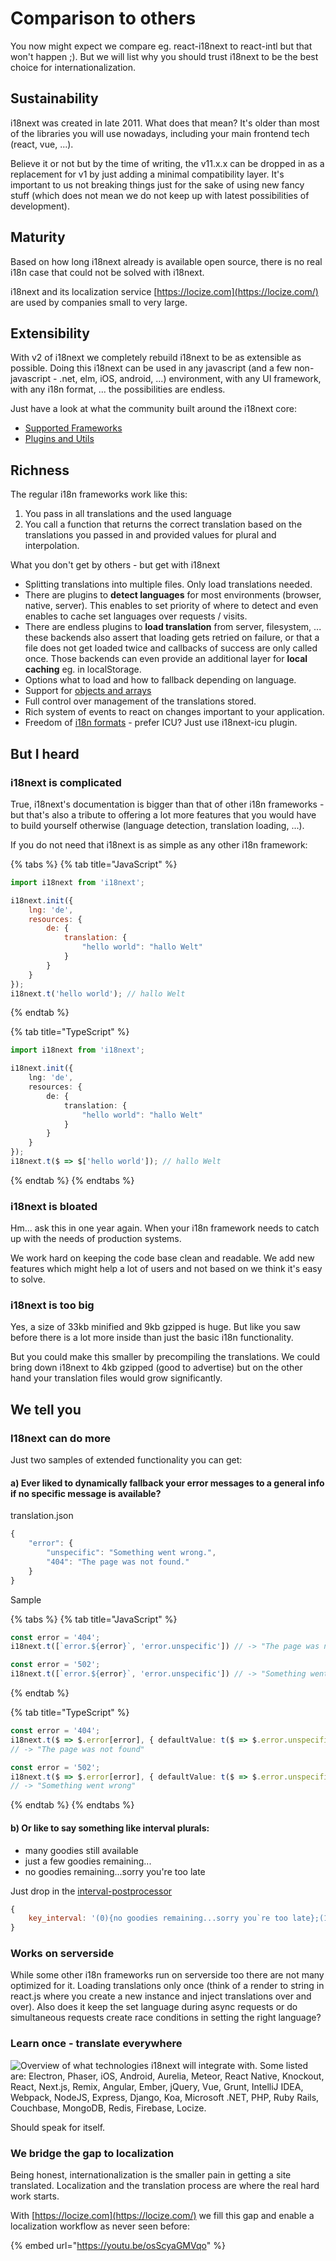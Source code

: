 # Comparison to others

You now might expect we compare eg. react-i18next to react-intl but that won't happen ;). But we will list why you should trust i18next to be the best choice for internationalization.

## Sustainability <a href="#sustainability" id="sustainability"></a>

i18next was created in late 2011. What does that mean? It's older than most of the libraries you will use nowadays, including your main frontend tech (react, vue, ...).

Believe it or not but by the time of writing, the v11.x.x can be dropped in as a replacement for v1 by just adding a minimal compatibility layer. It's important to us not breaking things just for the sake of using new fancy stuff (which does not mean we do not keep up with latest possibilities of development).

## Maturity <a href="#maturity" id="maturity"></a>

Based on how long i18next already is available open source, there is no real i18n case that could not be solved with i18next.

i18next and its localization service [https://locize.com](https://locize.com/) are used by companies small to very large.

## Extensibility <a href="#extensibility" id="extensibility"></a>

With v2 of i18next we completely rebuild i18next to be as extensible as possible. Doing this i18next can be used in any javascript (and a few non-javascript - .net, elm, iOS, android, ...) environment, with any UI framework, with any i18n format, ... the possibilities are endless.

Just have a look at what the community built around the i18next core:

* ​[Supported Frameworks​](supported-frameworks.md)
* ​[Plugins and Utils](plugins-and-utils.md)​

## Richness <a href="#richness" id="richness"></a>

The regular i18n frameworks work like this:

1. You pass in all translations and the used language
2. You call a function that returns the correct translation based on the translations you passed in and provided values for plural and interpolation.

What you don't get by others - but get with i18next

* Splitting translations into multiple files. Only load translations needed.
* There are plugins to **detect languages** for most environments (browser, native, server). This enables to set priority of where to detect and even enables to cache set languages over requests / visits.
* There are endless plugins to **load translation** from server, filesystem, ... these backends also assert that loading gets retried on failure, or that a file does not get loaded twice and callbacks of success are only called once. Those backends can even provide an additional layer for **local caching** eg. in localStorage.
* Options what to load and how to fallback depending on language.
* Support for [objects and arrays](https://www.i18next.com/translation-function/objects-and-arrays)
* Full control over management of the translations stored.
* Rich system of events to react on changes important to your application.
* Freedom of [i18n formats](https://www.i18next.com/overview/plugins-and-utils#i-18-n-formats) - prefer ICU? Just use i18next-icu plugin.

## But I heard <a href="#but-i-heard" id="but-i-heard"></a>

### i18next is complicated <a href="#i-18-next-is-complicated" id="i-18-next-is-complicated"></a>

True, i18next's documentation is bigger than that of other i18n frameworks - but that's also a tribute to offering a lot more features that you would have to build yourself otherwise (language detection, translation loading, ...).

If you do not need that i18next is as simple as any other i18n framework:

{% tabs %}
{% tab title="JavaScript" %}
```javascript
import i18next from 'i18next';​

i18next.init({
    lng: 'de',
    resources: {
        de: {
            translation: {
                "hello world": "hallo Welt"
            }
        }
    }
});​
i18next.t('hello world'); // hallo Welt
```
{% endtab %}

{% tab title="TypeScript" %}
```typescript
import i18next from 'i18next';​

i18next.init({
    lng: 'de',
    resources: {
        de: {
            translation: {
                "hello world": "hallo Welt"
            }
        }
    }
});​
i18next.t($ => $['hello world']); // hallo Welt
```
{% endtab %}
{% endtabs %}

### i18next is bloated <a href="#i-18-next-is-bloated" id="i-18-next-is-bloated"></a>

Hm... ask this in one year again. When your i18n framework needs to catch up with the needs of production systems.

We work hard on keeping the code base clean and readable. We add new features which might help a lot of users and not based on we think it's easy to solve.

### i18next is too big <a href="#i-18-next-is-to-big" id="i-18-next-is-to-big"></a>

Yes, a size of 33kb minified and 9kb gzipped is huge. But like you saw before there is a lot more inside than just the basic i18n functionality.

But you could make this smaller by precompiling the translations. We could bring down i18next to 4kb gzipped (good to advertise) but on the other hand your translation files would grow significantly.

## We tell you <a href="#we-tell-you" id="we-tell-you"></a>

### I18next can do more <a href="#i-18-next-can-do-more" id="i-18-next-can-do-more"></a>

Just two samples of extended functionality you can get:

#### a) Ever liked to **dynamically fallback** your error messages to a general info if no specific message is available? <a href="#a-ever-liked-to-dynamically-fallback-your-error-messages-to-a-general-info-if-no-specific-message-is" id="a-ever-liked-to-dynamically-fallback-your-error-messages-to-a-general-info-if-no-specific-message-is"></a>

translation.json

```javascript
{
    "error": {
        "unspecific": "Something went wrong.",
        "404": "The page was not found."
    }
}
```

Sample

{% tabs %}
{% tab title="JavaScript" %}
```javascript
const error = '404';
i18next.t([`error.${error}`, 'error.unspecific']) // -> "The page was not found"​

const error = '502';
i18next.t([`error.${error}`, 'error.unspecific']) // -> "Something went wrong"
```
{% endtab %}

{% tab title="TypeScript" %}
```typescript
const error = '404';
i18next.t($ => $.error[error], { defaultValue: t($ => $.error.unspecific) }) 
// -> "The page was not found"​

const error = '502';
i18next.t($ => $.error[error], { defaultValue: t($ => $.error.unspecific) }) 
// -> "Something went wrong"
```
{% endtab %}
{% endtabs %}

#### b) Or like to say something like **interval plurals**: <a href="#b-or-like-to-say-something-like-interval-plurals" id="b-or-like-to-say-something-like-interval-plurals"></a>

* many goodies still available
* just a few goodies remaining...
* no goodies remaining...sorry you're too late

Just drop in the [interval-postprocessor](https://github.com/i18next/i18next-intervalPlural-postProcessor)​

```javascript
{
    key_interval: '(0){no goodies remaining...sorry you`re too late};(1-100){just a few goodies remaining...};(100-inf){many goodies still available};'
}
```

### Works on serverside <a href="#works-on-serverside" id="works-on-serverside"></a>

While some other i18n frameworks run on serverside too there are not many optimized for it. Loading translations only once (think of a render to string in react.js where you create a new instance and inject translations over and over). Also does it keep the set language during async requests or do simultaneous requests create race conditions in setting the right language?

### Learn once - translate everywhere <a href="#learn-once-translate-everywhere" id="learn-once-translate-everywhere"></a>

![Overview of what technologies i18next will integrate with. Some listed are: Electron, Phaser, iOS, Android, Aurelia, Meteor, React Native, Knockout, React, Next.js, Remix, Angular, Ember, jQuery, Vue, Grunt, IntelliJ IDEA, Webpack, NodeJS, Express, Django, Koa, Microsoft .NET, PHP, Ruby Rails, Couchbase, MongoDB, Redis, Firebase, Locize.](../.gitbook/assets/i18next\_eco.jpg)

Should speak for itself.

### We bridge the gap to localization <a href="#we-bridge-the-gap-to-localization" id="we-bridge-the-gap-to-localization"></a>

Being honest, internationalization is the smaller pain in getting a site translated. Localization and the translation process are where the real hard work starts.

With [https://locize.com](https://locize.com/) we fill this gap and enable a localization workflow as never seen before:

{% embed url="https://youtu.be/osScyaGMVqo" %}
